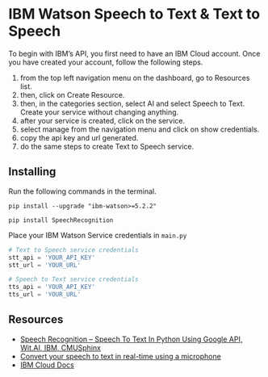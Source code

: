 # IBM Watson Speech to Text & Text to Speech

To begin with IBM’s API, you first need to have an IBM Cloud account. Once you have created your account, follow the following steps.

1. from the top left navigation menu on the dashboard, go to Resources list.
2. then, click on Create Resource.
3. then, in the categories section, select AI and select Speech to Text. Create your service without changing anything.
4. after your service is created, click on the service.
5. select manage from the navigation menu and click on show credentials.
6. copy the api key and url generated.
7. do the same steps to create Text to Speech service.

## Installing

Run the following commands in the terminal.


```
pip install --upgrade "ibm-watson>=5.2.2"
```
```
pip install SpeechRecognition
```
Place your IBM Watson Service credentials in `main.py`
```python
# Text to Speech service credentials
stt_api = 'YOUR_API_KEY'
stt_url = 'YOUR_URL'

# Speech to Text service credentials
tts_api = 'YOUR_API_KEY'
tts_url = 'YOUR_URL'
```

## Resources

* [Speech Recognition – Speech To Text In Python Using Google API, Wit.AI, IBM, CMUSphinx](https://www.pragnakalp.com/speech-recognition-speech-to-text-python-using-google-api-wit-ai-ibm-cmusphinx/)
* [Convert your speech to text in real-time using a microphone](https://towardsdatascience.com/convert-your-speech-to-text-using-python-1cf3eccfa922)
* [IBM Cloud Docs](https://cloud.ibm.com/docs?tab=api-docs)




